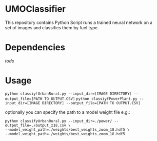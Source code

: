 # UMOClassifier
This repository contains Python Script runs a trained neural network on a set of images and classifies them by fuel type.

# Dependencies
*todo*

# Usage
`python classiyfUrbanRural.py --input_dir=[IMAGE DIRECTORY] --output_file=[PATH TO OUTPUT.CSV]`
`python classiyfPowerPlant.py --input_dir=[IMAGE DIRECTORY] --output_file=[PATH TO OUTPUT.CSV]`

optionally you can specify the path to a model weight file e.g.:

```
python classifyUrbanRural.py --input_dir=./power/ --output_file=./output_z18.csv \
--model_weight_path=./weights/best_weights_zoom_18.hdf5 \ 
--model_weight_path=./weights/best_weights_zoom_18.hdf5 
```

